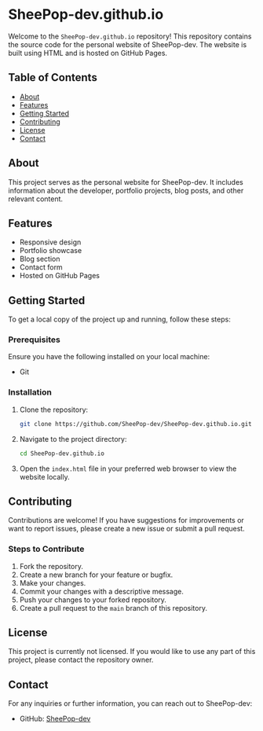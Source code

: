 # SheePop-dev.github.io

Welcome to the `SheePop-dev.github.io` repository! This repository contains the source code for the personal website of SheePop-dev. The website is built using HTML and is hosted on GitHub Pages.

## Table of Contents

- [About](#about)
- [Features](#features)
- [Getting Started](#getting-started)
- [Contributing](#contributing)
- [License](#license)
- [Contact](#contact)

## About

This project serves as the personal website for SheePop-dev. It includes information about the developer, portfolio projects, blog posts, and other relevant content.

## Features

- Responsive design
- Portfolio showcase
- Blog section
- Contact form
- Hosted on GitHub Pages

## Getting Started

To get a local copy of the project up and running, follow these steps:

### Prerequisites

Ensure you have the following installed on your local machine:

- Git

### Installation

1. Clone the repository:

    ```sh
    git clone https://github.com/SheePop-dev/SheePop-dev.github.io.git
    ```

2. Navigate to the project directory:

    ```sh
    cd SheePop-dev.github.io
    ```

3. Open the `index.html` file in your preferred web browser to view the website locally.

## Contributing

Contributions are welcome! If you have suggestions for improvements or want to report issues, please create a new issue or submit a pull request.

### Steps to Contribute

1. Fork the repository.
2. Create a new branch for your feature or bugfix.
3. Make your changes.
4. Commit your changes with a descriptive message.
5. Push your changes to your forked repository.
6. Create a pull request to the `main` branch of this repository.

## License

This project is currently not licensed. If you would like to use any part of this project, please contact the repository owner.

## Contact

For any inquiries or further information, you can reach out to SheePop-dev:

- GitHub: [SheePop-dev](https://github.com/SheePop-dev)
